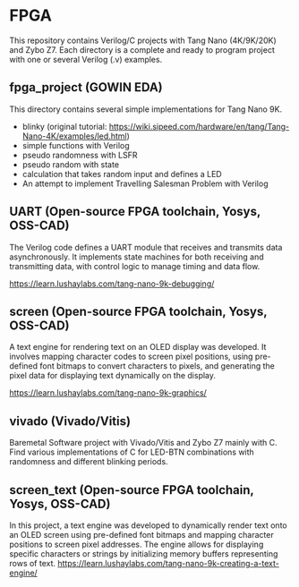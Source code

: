 # FPGA
This repository contains Verilog/C projects with Tang Nano (4K/9K/20K) and Zybo Z7.
Each directory is a complete and ready to program project with one or several Verilog (.v) examples. 

## fpga_project (GOWIN EDA)
This directory contains several simple implementations for Tang Nano 9K. 

- blinky (original tutorial: https://wiki.sipeed.com/hardware/en/tang/Tang-Nano-4K/examples/led.html) 
- simple functions with Verilog
- pseudo randomness with LSFR
- pseudo random with state
- calculation that takes random input and defines a LED
- An attempt to implement Travelling Salesman Problem with Verilog

## UART (Open-source FPGA toolchain, Yosys, OSS-CAD)
The Verilog code defines a UART module that receives and transmits data asynchronously. It implements state machines for both receiving and transmitting data, with control logic to manage timing and data flow.

https://learn.lushaylabs.com/tang-nano-9k-debugging/ 

## screen (Open-source FPGA toolchain, Yosys, OSS-CAD)

A text engine for rendering text on an OLED display was developed. It involves mapping character codes to screen pixel positions, using pre-defined font bitmaps to convert characters to pixels, and generating the pixel data for displaying text dynamically on the display.

https://learn.lushaylabs.com/tang-nano-9k-graphics/ 

## vivado (Vivado/Vitis)

Baremetal Software project with Vivado/Vitis and Zybo Z7 mainly with C. Find various implementations of C for LED-BTN combinations with randomness and different blinking periods.

## screen_text (Open-source FPGA toolchain, Yosys, OSS-CAD)
In this project, a text engine was developed to dynamically render text onto an OLED screen using pre-defined font bitmaps and mapping character positions to screen pixel addresses. The engine allows for displaying specific characters or strings by initializing memory buffers representing rows of text.
https://learn.lushaylabs.com/tang-nano-9k-creating-a-text-engine/
